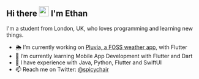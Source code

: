 ## Hi there <img src="https://raw.githubusercontent.com/MartinHeinz/MartinHeinz/master/wave.gif" width="26px"> I'm Ethan

I'm a student from London, UK, who loves programming and learning new things.

- 🌦 I’m currently working on [Pluvia, a FOSS weather app](https://github.com/SpicyChair/pluvia_weather_flutter), with Flutter
- 🌱 I’m currently learning Mobile App Development with Flutter and Dart
- 🎯 I have experience with Java, Python, Flutter and SwiftUI
- 📫 Reach me on Twitter: [@spicychair](https://twitter.com/spicychair)
